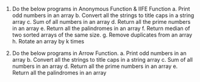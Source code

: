 1. Do the below programs in Anonymous Function & IIFE Function
    a. Print odd numbers in an array
    b. Convert all the strings to title caps in a string array
    c. Sum of all numbers in an array
    d. Return all the prime numbers in an array
    e. Return all the palindromes in an array
    f. Return median of two sorted arrays of the same size.
    g. Remove duplicates from an array
    h. Rotate an array by k times


2. Do the below programs in Arrow Function.
    a. Print odd numbers in an array
    b. Convert all the strings to title caps in a string array
    c. Sum of all numbers in an array
    d. Return all the prime numbers in an array
    e. Return all the palindromes in an array
